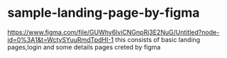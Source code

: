 # sample-landing-page-by-figma
https://www.figma.com/file/GUWhy6lviCNGnpRj3E2NuG/Untitled?node-id=0%3A1&t=WctySYuuRmdTpdHI-1
this consists of basic landing pages,login and some details pages creted by figma

